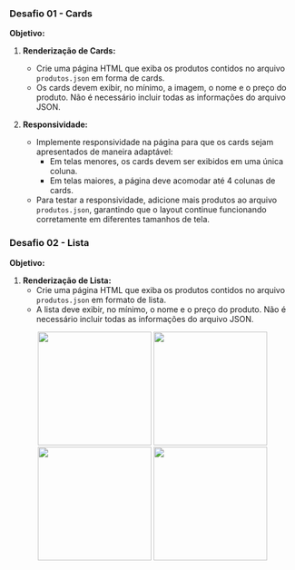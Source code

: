 ### Desafio 01 - Cards

**Objetivo:**

1. **Renderização de Cards:**
   - Crie uma página HTML que exiba os produtos contidos no arquivo `produtos.json` em forma de cards.
   - Os cards devem exibir, no mínimo, a imagem, o nome e o preço do produto. Não é necessário incluir todas as informações do arquivo JSON.

2. **Responsividade:**
   - Implemente responsividade na página para que os cards sejam apresentados de maneira adaptável:
     - Em telas menores, os cards devem ser exibidos em uma única coluna.
     - Em telas maiores, a página deve acomodar até 4 colunas de cards.
   - Para testar a responsividade, adicione mais produtos ao arquivo `produtos.json`, garantindo que o layout continue funcionando corretamente em diferentes tamanhos de tela.
  
### Desafio 02 - Lista

**Objetivo:**

1. **Renderização de Lista:**
   - Crie uma página HTML que exiba os produtos contidos no arquivo `produtos.json` em formato de lista.
   - A lista deve exibir, no mínimo, o nome e o preço do produto. Não é necessário incluir todas as informações do arquivo JSON.

<p align="center">
  <img src="https://github.com/user-attachments/assets/3744310e-3f5f-423a-9f58-9e4300a73210" width="200">
  <img src="https://github.com/user-attachments/assets/732c27f5-59d3-4d7c-9aa7-d5714aec587e" width="200">
  <img src="https://github.com/user-attachments/assets/84c2093a-64ba-4525-9ed1-8ebfacddef6b" width="200">
  <img src="https://github.com/user-attachments/assets/71c1b338-188f-4055-94ac-c0640caa62e8" width="200">
</p>
